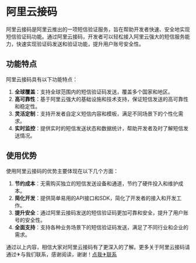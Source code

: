 # 阿里云接码

阿里云接码是阿里云推出的一项短信验证服务，旨在帮助开发者快速、安全地实现短信验证码功能。通过阿里云接码，开发者可以轻松接入阿里云强大的短信服务能力，快速实现验证码发送和验证功能，提升用户账号安全性。

## 功能特点

阿里云接码具有以下功能特点：

1. **全球覆盖**：支持全球范围内的短信验证码发送，覆盖多个国家和地区。
2. **高可靠性**：基于阿里云强大的基础设施和技术支持，保证短信发送的高可靠性和稳定性。
3. **灵活定制**：支持开发者自定义短信内容和模板，满足不同场景下的个性化需求。
4. **实时监控**：提供实时的短信发送状态和数据统计，帮助开发者及时了解短信发送情况。

## 使用优势

使用阿里云接码的优势主要体现在以下几个方面：

1. **节约成本**：无需购买独立的短信发送设备和通道，节约了硬件投入和维护成本。
2. **简化开发**：提供简单易用的API接口和SDK，简化了开发者的接入和开发工作。
3. **提升安全**：通过阿里云接码发送的短信验证码更加可靠和安全，提升了用户账号的安全性。
4. **全面支持**：支持各种业务场景下的短信验证码发送，满足了不同行业和企业的需求。

通过以上内容，相信大家对阿里云接码有了更深入的了解。更多关于阿里云接码请通过✈与我们联系，感谢阅读，谢谢！[点我✈联系](https://d.k02.cc)